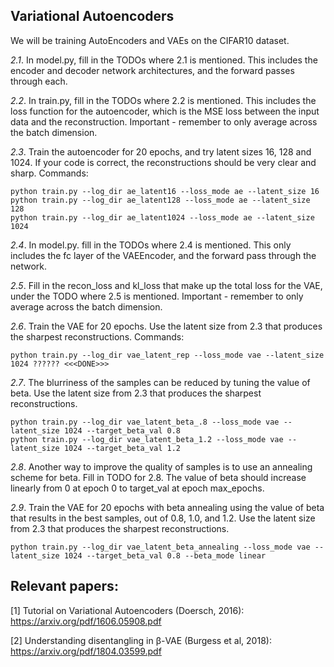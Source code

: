 ## Variational Autoencoders

We will be training AutoEncoders and VAEs on the CIFAR10 dataset.

*2.1*. In model.py, fill in the TODOs where 2.1 is mentioned. This includes the encoder and decoder network architectures, and the forward passes through each.

*2.2*. In train.py, fill in the TODOs where 2.2 is mentioned. This includes the loss function for the autoencoder, which is the MSE loss between the input data and the reconstruction. Important - remember to only average across the batch dimension.

*2.3*. Train the autoencoder for 20 epochs, and try latent sizes 16, 128 and 1024. If your code is correct, the reconstructions should be very clear and sharp.
Commands:
```
python train.py --log_dir ae_latent16 --loss_mode ae --latent_size 16
python train.py --log_dir ae_latent128 --loss_mode ae --latent_size 128
python train.py --log_dir ae_latent1024 --loss_mode ae --latent_size 1024
```

*2.4*. In model.py. fill in the TODOs where 2.4 is mentioned. This only includes the fc layer of the VAEEncoder, and the forward pass through the network.

*2.5*. Fill in the recon_loss and kl_loss that make up the total loss for the VAE, under the TODO where 2.5 is mentioned. Important - remember to only average across the batch dimension.

*2.6*. Train the VAE for 20 epochs. Use the latent size from 2.3 that produces the sharpest reconstructions.
Commands:
```
python train.py --log_dir vae_latent_rep --loss_mode vae --latent_size 1024 ?????? <<<DONE>>>
```

*2.7*. The blurriness of the samples can be reduced by tuning the value of beta. Use the latent size from 2.3 that produces the sharpest reconstructions.
```
python train.py --log_dir vae_latent_beta_.8 --loss_mode vae --latent_size 1024 --target_beta_val 0.8
python train.py --log_dir vae_latent_beta_1.2 --loss_mode vae --latent_size 1024 --target_beta_val 1.2
```

*2.8*. Another way to improve the quality of samples is to use an annealing scheme for beta. Fill in TODO for 2.8. The value of beta should increase linearly from 0 at epoch 0 to target_val at epoch max_epochs.

*2.9*. Train the VAE for 20 epochs with beta annealing using the value of beta that results in the best samples, out of 0.8, 1.0, and 1.2. Use the latent size from 2.3 that produces the sharpest reconstructions.
```
python train.py --log_dir vae_latent_beta_annealing --loss_mode vae --latent_size 1024 --target_beta_val 0.8 --beta_mode linear
```

## Relevant papers:
[1] Tutorial on Variational Autoencoders (Doersch, 2016): https://arxiv.org/pdf/1606.05908.pdf

[2] Understanding disentangling in β-VAE (Burgess et al, 2018): https://arxiv.org/pdf/1804.03599.pdf
